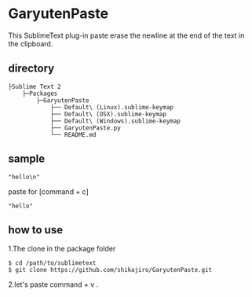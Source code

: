 # GaryutenPaste
This SublimeText plug-in paste erase the newline at the end of the text in the clipboard.

## directory

    ├Sublime Text 2
        ├─Packages
            ├─GaryutenPaste
                ├── Default\ (Linux).sublime-keymap
                ├── Default\ (OSX).sublime-keymap
                ├── Default\ (Windows).sublime-keymap
                ├── GaryutenPaste.py
                └── README.md

## sample

    "hello\n"
paste for [command + c]

    "hello"

## how to use

1.The clone in the package folder

    $ cd /path/to/sublimetext
    $ git clone https://github.com/shikajiro/GaryutenPaste.git

2.let's paste command + v .

